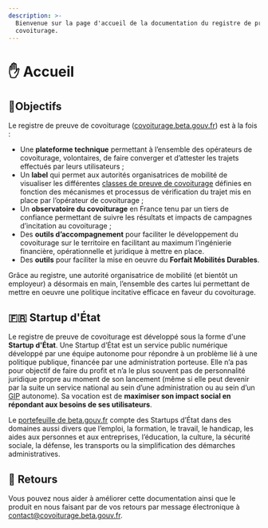 ```yaml
---
description: >-
  Bienvenue sur la page d'accueil de la documentation du registre de preuve de
  covoiturage.
---
```


# ✋ Accueil

## 🎯**Objectifs**

Le registre de preuve de covoiturage \([covoiturage.beta.gouv.fr](http://covoiturage.beta.gouv.fr/)\) est à la fois : 

* Une **plateforme technique** permettant à l’ensemble des opérateurs de covoiturage, volontaires, de faire converger et d’attester les trajets effectués par leurs utilisateurs ; 
* Un **label** qui permet aux autorités organisatrices de mobilité de visualiser les différentes [classes de preuve de covoiturage](specifications/classes-de-preuve-de-covoiturage.md) définies en fonction des mécanismes et processus de vérification du trajet mis en place par l’opérateur de covoiturage ; 
* Un **observatoire du covoiturage** en France tenu par un tiers de confiance permettant de suivre les résultats et impacts de campagnes d’incitation au covoiturage ;
* Des **outils d’accompagnement** pour faciliter le développement du covoiturage sur le territoire en facilitant au maximum l’ingénierie financière, opérationnelle et juridique à mettre en place. 
* Des **outils** pour faciliter la mise en oeuvre du **Forfait Mobilités Durables**.

Grâce au registre, une autorité organisatrice de mobilité \(et bientôt un employeur\) a désormais en main, l’ensemble des cartes lui permettant de mettre en oeuvre une politique incitative efficace en faveur du covoiturage. 

## 🇫🇷 Startup d'État 

Le registre de preuve de covoiturage  est développé sous la forme d'une **Startup d'État**. Une Startup d’État est un service public numérique développé par une équipe autonome pour répondre à un problème lié à une politique publique, financée par une administration porteuse. Elle n’a pas pour objectif de faire du profit et n’a le plus souvent pas de personnalité juridique propre au moment de son lancement \(même si elle peut devenir par la suite un service national au sein d’une administration ou au sein d’un [GIP](https://fr.wikipedia.org/wiki/Groupement_d%27int%C3%A9r%C3%AAt_public) autonome\). Sa vocation est de **maximiser son impact social en répondant aux besoins de ses utilisateurs**.

Le [portefeuille de beta.gouv.fr](https://beta.gouv.fr/startups/) compte des Startups d’État dans des domaines aussi divers que l’emploi, la formation, le travail, le handicap, les aides aux personnes et aux entreprises, l’éducation, la culture, la sécurité sociale, la défense, les transports ou la simplification des démarches administratives.

## 📩 **Retours**

Vous pouvez nous aider à améliorer cette documentation ainsi que le produit en nous faisant par de vos retours par message électronique à [contact@covoiturage.beta.gouv.fr](mailto:contact@covoiturage.beta.gouv.fr).


